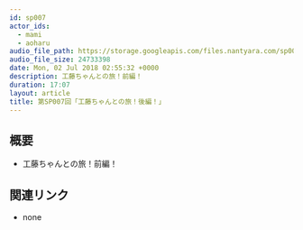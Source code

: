 ```yaml
---
id: sp007
actor_ids:
  - mami
  - aoharu
audio_file_path: https://storage.googleapis.com/files.nantyara.com/sp007.mp3
audio_file_size: 24733398
date: Mon, 02 Jul 2018 02:55:32 +0000
description: 工藤ちゃんとの旅！前編！
duration: 17:07
layout: article
title: 第SP007回「工藤ちゃんとの旅！後編！」
---
```

## 概要

* 工藤ちゃんとの旅！前編！

## 関連リンク

* none
